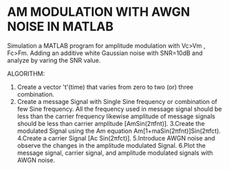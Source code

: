 # AM MODULATION WITH AWGN NOISE IN MATLAB
Simulation a MATLAB program for amplitude modulation with Vc>Vm , Fc>Fm.
Adding an additive white Gaussian noise with SNR=10dB and analyze by varing the SNR value.

ALGORITHM:
1. Create a vector 't'(time) that varies from zero to two (or) three combination.
2. Create a message Signal with Single Sine frequency or combination of few Sine frequency. All the frequency used in message signal should be less than the carrier frequency likewise amplitude of message signals should be less than carrier amplitude [AmSin(2πfnt)].
3.Create the modulated Signal using the Am equation Am[1+maSin(2πfnt)]Sin(2πfct).
4.Create a carrier Signal [Ac Sin(2πfct)].
5.Introduce AWGN noise and observe the changes in the amplitude modulated Signal.
6.Plot the message signal, carrier signal, and amplitude modulated signals with AWGN noise.
